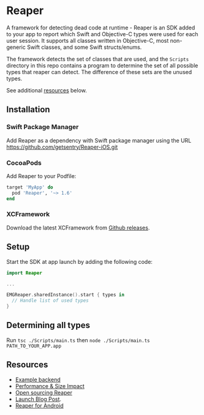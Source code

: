 # Reaper

A framework for detecting dead code at runtime - Reaper is an SDK added to your app to report which Swift and Objective-C types were used for each user session. It supports all classes written in Objective-C, most non-generic Swift classes, and some Swift structs/enums.

The framework detects the set of classes that are used, and the `Scripts` directory in this repo contains a program to determine the set of all possible types that reaper can detect.
The difference of these sets are the unused types.

See additional [resources](#resources) below.

## Installation

### Swift Package Manager

Add Reaper as a dependency with Swift package manager using the URL https://github.com/getsentry/Reaper-iOS.git

### CocoaPods

Add Reaper to your Podfile:

```Ruby
target 'MyApp' do
  pod 'Reaper', '~> 1.6'
end
```

### XCFramework

Download the latest XCFramework from [Github releases](https://github.com/EmergeTools/Reaper/releases).

## Setup

Start the SDK at app launch by adding the following code:

```Swift
import Reaper

...

EMGReaper.sharedInstance().start { types in
  // Handle list of used types
}
```

## Determining all types

Run `tsc ./Scripts/main.ts` then `node ./Scripts/main.ts PATH_TO_YOUR_APP.app`

## Resources

- [Example backend](https://github.com/getsentry/reaper-server)
- [Performance & Size Impact](https://docs.emergetools.com/docs/reaper#performance-impact)
- [Open sourcing Reaper](https://blog.sentry.io/an-open-source-sdk-for-finding-dead-code/)
- [Launch Blog Post](https://www.emergetools.com/blog/posts/dead-code-detection-with-reaper).
- [Reaper for Android](https://github.com/EmergeTools/emerge-android/tree/main/reaper)
